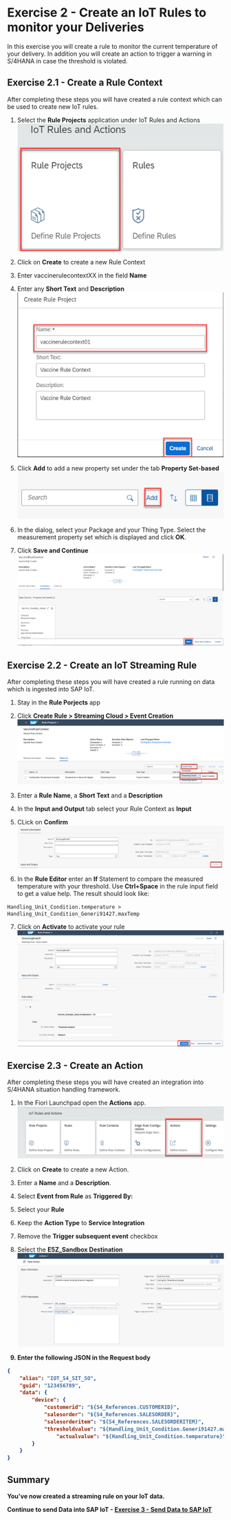 # Exercise 2 - Create an IoT Rules to monitor your Deliveries

In this exercise you will create a rule to monitor the current temperature of your delivery. In addition you will create an action to trigger a warning in S/4HANA in case the threshold is violated.

## Exercise 2.1 - Create a Rule Context

After completing these steps you will have created a rule context which can be used to create new IoT rules.

1.	Select the <b>Rule Projects</b> application under IoT Rules and Actions
<br>![](/exercises/ex2/images/rc1.png)

2.	Click on <b>Create</b> to create a new Rule Context 

3.	Enter vaccinerulecontextXX in the field <b>Name</b>
4.	Enter any <b>Short Text</b> and <b>Description</b>
<br>![](/exercises/ex2/images/rc2.png)

5.	Click <b>Add</b> to add a new property set under the tab <b>Property Set-based</b>
<br>![](/exercises/ex2/images/rc3.png)

6. In the dialog, select your Package and your Thing Type. Select the measurement property set which is displayed and click <b>OK</b>. 
7. Click <b>Save and Continue</b>
<br>![](/exercises/ex2/images/rc4.png)


## Exercise 2.2 - Create an IoT Streaming Rule

After completing these steps you will have created a rule running on data which is ingested into SAP IoT.

1. Stay in the <b>Rule Porjects</b> app

2. Click <b>Create Rule > Streaming Cloud > Event Creation</b>
<br>![](/exercises/ex2/images/ru1.png)

3. Enter a <b>Rule Name</b>, a <b>Short Text</b> and a <b>Description</b>

4. In the <b>Input and Output</b> tab select your Rule Context as <b>Input</b>

5. CLick on <b>Confirm</b>
<br>![](/exercises/ex2/images/ru2.png)


6. In the <b>Rule Editor</b> enter an <b>If</b> Statement to compare the measured temperature with your threshold. Use <b>Ctrl+Space</b> in the rule input field to get a value help. The result should look like:
```
Handling_Unit_Condition.temperature > Handling_Unit_Condition_Generi91427.maxTemp 
```

7. Click on <b>Activate</b> to activate your rule
<br>![](/exercises/ex2/images/ru3.png)

## Exercise 2.3 - Create an Action

After completing these steps you will have created an integration into S/4HANA situation handling framework.

1. In the Fiori Launchpad open the <b>Actions</b> app.
<br>![](/exercises/ex2/images/ac1.png)

2. Click on <b>Create</b> to create a new Action.

3. Enter a <b>Name</b> and a <b>Description</b>.

4. Select <b>Event from Rule</b> as <b>Triggered By:</b>

5. Select your <b>Rule</b>

6. Keep the <b>Action Type</b> to <b>Service Integration</b>

7. Remove the <b>Trigger subsequent event</b> checkbox

8. Select the <b>E5Z_Sandbox Destination<b>
<br>![](/exercises/ex2/images/ac2.png)

9. Enter the following JSON in the <b>Request body</b>
```json
{
	"alias": "IOT_S4_SIT_SO",
	"guid": "123456789",
	"data": {
		"device": {
			"customerid": "${S4_References.CUSTOMERID}",
			"salesorder": "${S4_References.SALESORDER}",
			"salesorderitem": "${S4_References.SALESORDERITEM}",
			"thresholdvalue": "${Handling_Unit_Condition.Generi91427.maxTemp}",
      			"actualvalue": "${Handling_Unit_Condition.temperature}"
		}
	}
}
```


## Summary

You've now created a streaming rule on your IoT data. 

Continue to send Data into SAP IoT - [Exercise 3 - Send Data to SAP IoT](../ex3/README.md)
